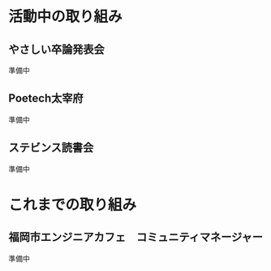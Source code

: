 # 活動中の取り組み

## やさしい卒論発表会
準備中

## Poetech太宰府
準備中

## ステビンス読書会
準備中


# これまでの取り組み

## 福岡市エンジニアカフェ　コミュニティマネージャー
準備中